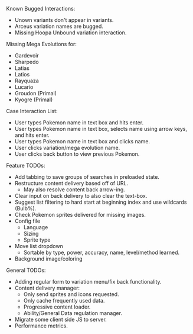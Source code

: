 
Known Bugged Interactions:
  - Unown variants don't appear in variants.
  - Arceus variation names are bugged.
  - Missing Hoopa Unbound variation interaction.

Missing Mega Evolutions for:
  - Gardevoir
  - Sharpedo
  - Latias
  - Latios
  - Rayquaza
  - Lucario
  - Groudon (Primal)
  - Kyogre (Primal)


Case Interaction List:
  - User types Pokemon name in text box and hits enter.
  - User types Pokemon name in text box, selects name using arrow keys, and hits enter.
  - User types Pokemon name in text box and clicks name.
  - User clicks variation/mega evolution name.
  - User clicks back button to view previous Pokemon.

Feature TODOs:
  - Add tabbing to save groups of searches in preloaded state.
  - Restructure content delivery based off of URL.
    - May also resolve content back arrow-ing.
  - Clear input on back delivery to also clear the text-box.
  - Suggest list filtering to hard start at beginning index and use wildcards (Bulb%).
  - Check Pokemon sprites delivered for missing images.
  - Config file
    - Language
    - Sizing
    - Sprite type
  - Move list dropdown
    - Sortable by type, power, accuracy, name, level/method learned.
  - Background image/coloring

General TODOs:
  - Adding regular form to variation menu/fix back functionality.
  - Content delivery manager:
    - Only send sprites and icons requested.
    - Only cache frequently used data.
    - Progressive content loader.
    - Ability/General Data regulation manager.
  - Migrate some client side JS to server.
  - Performance metrics.
